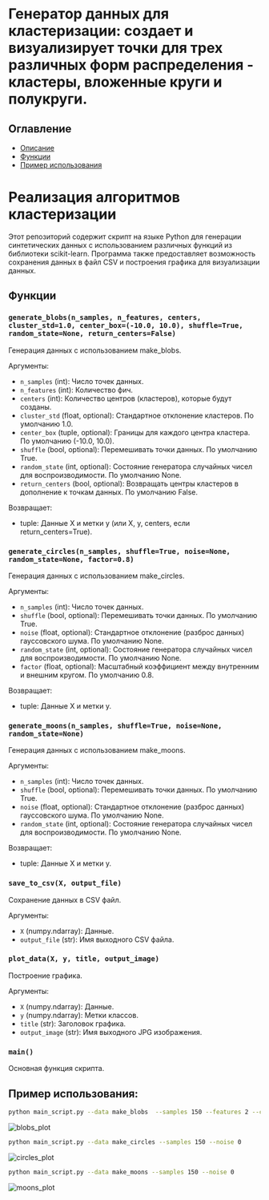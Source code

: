 # Генератор данных для кластеризации: создает и визуализирует точки для трех различных форм распределения - кластеры, вложенные круги и полукруги.


## Оглавление

- [Описание](#description)
- [Функции](#functions)
- [Пример использования](#usage)

# Реализация алгоритмов кластеризации <a name="description"></a>

Этот репозиторий содержит скрипт на языке Python для генерации синтетических данных с использованием различных функций из библиотеки scikit-learn. Программа также предоставляет возможность сохранения данных в файл CSV и построения графика для визуализации данных.


## Функции <a name="functions"></a>

### `generate_blobs(n_samples, n_features, centers, cluster_std=1.0, center_box=(-10.0, 10.0), shuffle=True, random_state=None, return_centers=False)`

Генерация данных с использованием make_blobs.

Аргументы:
- `n_samples` (int): Число точек данных.
- `n_features` (int): Количество фич.
- `centers` (int): Количество центров (кластеров), которые будут созданы.
- `cluster_std` (float, optional): Стандартное отклонение кластеров. По умолчанию 1.0.
- `center_box` (tuple, optional): Границы для каждого центра кластера. По умолчанию (-10.0, 10.0).
- `shuffle` (bool, optional): Перемешивать точки данных. По умолчанию True.
- `random_state` (int, optional): Состояние генератора случайных чисел для воспроизводимости. По умолчанию None.
- `return_centers` (bool, optional): Возвращать центры кластеров в дополнение к точкам данных. По умолчанию False.

Возвращает:
- tuple: Данные X и метки y (или X, y, centers, если return_centers=True).

### `generate_circles(n_samples, shuffle=True, noise=None, random_state=None, factor=0.8)`

Генерация данных с использованием make_circles.

Аргументы:
- `n_samples` (int): Число точек данных.
- `shuffle` (bool, optional): Перемешивать точки данных. По умолчанию True.
- `noise` (float, optional): Стандартное отклонение (разброс данных) гауссовского шума. По умолчанию None.
- `random_state` (int, optional): Состояние генератора случайных чисел для воспроизводимости. По умолчанию None.
- `factor` (float, optional): Масштабный коэффициент между внутренним и внешним кругом. По умолчанию 0.8.

Возвращает:
- tuple: Данные X и метки y.

### `generate_moons(n_samples, shuffle=True, noise=None, random_state=None)`

Генерация данных с использованием make_moons.

Аргументы:
- `n_samples` (int): Число точек данных.
- `shuffle` (bool, optional): Перемешивать точки данных. По умолчанию True.
- `noise` (float, optional): Стандартное отклонение (разброс данных) гауссовского шума. По умолчанию None.
- `random_state` (int, optional): Состояние генератора случайных чисел для воспроизводимости. По умолчанию None.

Возвращает:
- tuple: Данные X и метки y.

### `save_to_csv(X, output_file)`

Сохранение данных в CSV файл.

Аргументы:
- `X` (numpy.ndarray): Данные.
- `output_file` (str): Имя выходного CSV файла.

### `plot_data(X, y, title, output_image)`

Построение графика.

Аргументы:
- `X` (numpy.ndarray): Данные.
- `y` (numpy.ndarray): Метки классов.
- `title` (str): Заголовок графика.
- `output_image` (str): Имя выходного JPG изображения.

### `main()`

Основная функция скрипта.

## Пример использования: <a name="usage"></a>

```bash
python main_script.py --data make_blobs  --samples 150 --features 2 --clusters 4 --cluster_std 1
```
![blobs_plot](https://github.com/Nikita-Komintsev/Clustering-Data-Generator/assets/70846416/cc1ebb7d-0e0e-4a5f-a6ef-0c03eb008726)
```bash
python main_script.py --data make_circles --samples 150 --noise 0
```
![circles_plot](https://github.com/Nikita-Komintsev/Clustering-Data-Generator/assets/70846416/ec330a47-bd21-4625-b0f6-0c3f5011c8e7)
```bash
python main_script.py --data make_moons --samples 150 --noise 0
```
![moons_plot](https://github.com/Nikita-Komintsev/Clustering-Data-Generator/assets/70846416/48bf868c-2281-4eff-b7ae-a7c81cdceadd)
